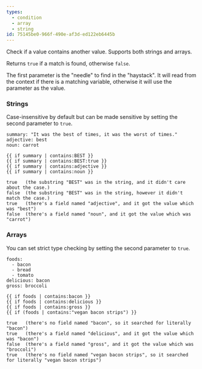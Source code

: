 ```yaml
---
types:
  - condition
  - array
  - string
id: 75145be0-966f-490e-af3d-ed122eb6445b
---
```

Check if a value contains another value. Supports both strings and arrays.

Returns `true` if a match is found, otherwise `false`.

The first parameter is the "needle" to find in the "haystack". It will read from the context if there is a matching
variable, otherwise it will use the parameter as the value.

### Strings

Case-insensitive by default but can be made sensitive by setting the second parameter to `true`.

```.language-yaml
summary: "It was the best of times, it was the worst of times."
adjective: best
noun: carrot
```

```
{{ if summary | contains:BEST }}
{{ if summary | contains:BEST:true }}
{{ if summary | contains:adjective }}
{{ if summary | contains:noun }}
```

```.language-output
true   (the substring "BEST" was in the string, and it didn't care about the case.)
false  (the substring "BEST" was in the string, however it didn't match the case.)
true   (there's a field named "adjective", and it got the value which was "best")
false  (there's a field named "noun", and it got the value which was "carrot")
```

### Arrays
You can set strict type checking by setting the second parameter to `true`.
``` .language-yaml
foods:
  - bacon
  - bread
  - tomato
delicious: bacon
gross: broccoli
```

```
{{ if foods | contains:bacon }}
{{ if foods | contains:delicious }}
{{ if foods | contains:gross }}
{{ if (foods | contains:"vegan bacon strips") }}
```

``` .language-output
true   (there's no field named "bacon", so it searched for literally "bacon")
true   (there's a field named "delicious", and it got the value which was "bacon")
false  (there's a field named "gross", and it got the value which was "broccoli")
true   (there's no field named "vegan bacon strips", so it searched for literally "vegan bacon strips")
```
